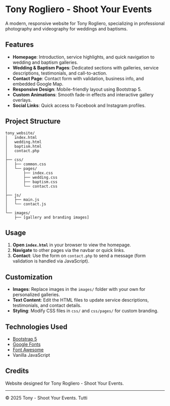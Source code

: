 # Tony Rogliero - Shoot Your Events

A modern, responsive website for Tony Rogliero, specializing in professional photography and videography for weddings and baptisms.

## Features

- **Homepage**: Introduction, service highlights, and quick navigation to wedding and baptism galleries.
- **Wedding & Baptism Pages**: Dedicated sections with galleries, service descriptions, testimonials, and call-to-action.
- **Contact Page**: Contact form with validation, business info, and embedded Google Map.
- **Responsive Design**: Mobile-friendly layout using Bootstrap 5.
- **Custom Animations**: Smooth fade-in effects and interactive gallery overlays.
- **Social Links**: Quick access to Facebook and Instagram profiles.

## Project Structure

```
tony_website/
│   index.html
│   wedding.html
│   baptism.html
│   contact.php
│
├── css/
│   ├── common.css
│   └── pages/
│       ├── index.css
│       ├── wedding.css
│       ├── baptism.css
│       └── contact.css
│
├── js/
│   ├── main.js
│   └── contact.js
│
└── images/
    ├── [gallery and branding images]
```

## Usage

1. **Open `index.html`** in your browser to view the homepage.
2. **Navigate** to other pages via the navbar or quick links.
3. **Contact**: Use the form on `contact.php` to send a message (form validation is handled via JavaScript).

## Customization

- **Images**: Replace images in the `images/` folder with your own for personalized galleries.
- **Text Content**: Edit the HTML files to update service descriptions, testimonials, and contact details.
- **Styling**: Modify CSS files in `css/` and `css/pages/` for custom branding.

## Technologies Used

- [Bootstrap 5](https://getbootstrap.com/)
- [Google Fonts](https://fonts.google.com/)
- [Font Awesome](https://fontawesome.com/)
- Vanilla JavaScript

## Credits

Website designed for Tony Rogliero - Shoot Your Events.

---

© 2025 Tony - Shoot Your Events. Tutti